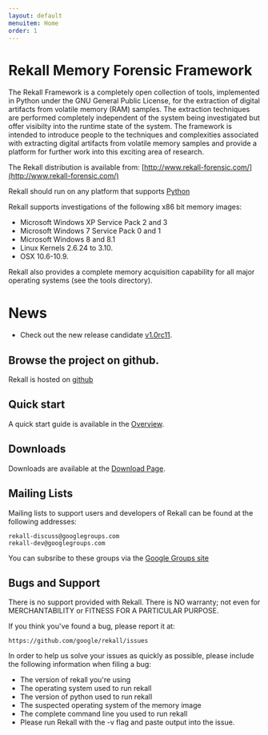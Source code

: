 ```yaml
---
layout: default
menuitem: Home
order: 1
---
```


# Rekall Memory Forensic Framework

The Rekall Framework is a completely open collection of tools, implemented in
Python under the GNU General Public License, for the extraction of digital
artifacts from volatile memory (RAM) samples.  The extraction techniques are
performed completely independent of the system being investigated but offer
visibilty into the runtime state of the system. The framework is intended to
introduce people to the techniques and complexities associated with extracting
digital artifacts from volatile memory samples and provide a platform for
further work into this exciting area of research.

The Rekall distribution is available from:
[http://www.rekall-forensic.com/](http://www.rekall-forensic.com/)

Rekall should run on any platform that supports [Python](http://www.python.org)

Rekall supports investigations of the following x86 bit memory images:

* Microsoft Windows XP Service Pack 2 and 3
* Microsoft Windows 7 Service Pack 0 and 1
* Microsoft Windows 8 and 8.1
* Linux Kernels 2.6.24 to 3.10.
* OSX 10.6-10.9.

Rekall also provides a complete memory acquisition capability for all major
operating systems (see the tools directory).

# News

* Check out the new release candidate [v1.0rc11](downloads.html).

## Browse the project on github.

Rekall is hosted on [github](https://github.com/google/rekall)

## Quick start

A quick start guide is available in the [Overview](/docs/Manual/overview.html).

## Downloads

Downloads are available at the [Download Page](/downloads.html).

## Mailing Lists

Mailing lists to support users and developers of Rekall can be found at the
following addresses:

    rekall-discuss@googlegroups.com
    rekall-dev@googlegroups.com

You can subsribe to these groups via the [Google Groups
site](https://groups.google.com)

## Bugs and Support

There is no support provided with Rekall. There is NO warranty; not even for
MERCHANTABILITY or FITNESS FOR A PARTICULAR PURPOSE.

If you think you've found a bug, please report it at:

    https://github.com/google/rekall/issues

In order to help us solve your issues as quickly as possible,
please include the following information when filing a bug:

* The version of rekall you're using
* The operating system used to run rekall
* The version of python used to run rekall
* The suspected operating system of the memory image
* The complete command line you used to run rekall
* Please run Rekall with the -v flag and paste output into the issue.
